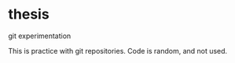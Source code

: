 # thesis
git experimentation

This is practice with git repositories. Code is random, and not used.
